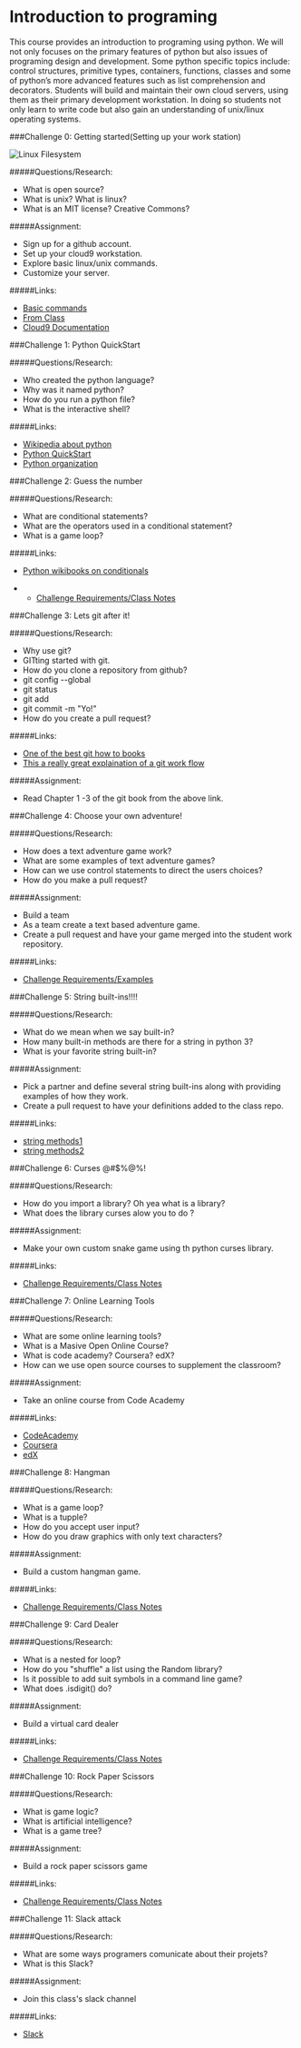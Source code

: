 Introduction to programing
====
This course provides an introduction to programing using python. We will not only focuses on the primary features of python but also issues of programing design and development.  Some python specific topics include: control structures, primitive types, containers, functions, classes and some of python’s more advanced features such as list comprehension and decorators.  Students will build and maintain their own cloud servers, using them as their primary development workstation.  In doing so students not only learn to write code but also gain an understanding of  unix/linux operating systems. 

###Challenge 0: Getting started(Setting up your work station)

![Linux Filesystem](https://github.com/mrmittag/Introduction-to-Programing/blob/master/Images/linux.jpg)

#####Questions/Research:
* What is open source?
* What is unix? What is linux?
* What is an MIT license? Creative Commons?

#####Assignment:
* Sign up for a github account.
* Set up your cloud9 workstation.
* Explore basic linux/unix commands.
* Customize your server.

#####Links:
* [Basic commands](http://www.tecmint.com/useful-linux-commands-for-newbies/)
* [From Class](https://github.com/mrmittag/Introduction-to-Programing/tree/master/Tutorials/linux_unix_comands_quickstart/)
* [Cloud9 Documentation](https://docs.c9.io/docs)

###Challenge 1: Python QuickStart

#####Questions/Research:
* Who created the python language?
* Why was it named python? 
* How do you run a python file?
* What is the interactive shell?

#####Links:
* [Wikipedia about python](https://en.wikipedia.org/wiki/Python_%28programming_language%29)
* [Python QuickStart](https://github.com/mrmittag/Introduction-to-Programing/tree/master/Tutorials/python_quickstart)
* [Python organization](https://www.python.org)

###Challenge 2: Guess the number

#####Questions/Research:
* What are conditional statements?
* What are the operators used in a conditional statement?
* What is a game loop?

#####Links:
* [Python wikibooks on conditionals](https://en.wikibooks.org/wiki/Python_Programming/Conditional_Statements)

* * [Challenge Requirements/Class Notes](https://github.com/mrmittag/Introduction-to-Programing/tree/master/Projects/project_1)



###Challenge 3: Lets git after it!

#####Questions/Research:
* Why use git?
* GITting started with git.
* How do you clone a repository from github?
* git config --global
* git status
* git add 
* git commit -m "Yo!"
* How do you create a pull request?

#####Links:
* [One of the best git how to books](https://git-scm.com/book/en/v2/Getting-Started-Git-Basics)
* [This a really great explaination of a git work flow](https://www.wordfugue.com/my-open-source-workflow/)

#####Assignment:
* Read Chapter 1 -3 of the git book from the above link.

###Challenge 4: Choose your own adventure! 

#####Questions/Research:
* How does a text adventure game work?
* What are some examples of text adventure games?
* How can we use control statements to direct the users choices?
* How do you make a pull request?

#####Assignment:
* Build a team
* As a team create a text based adventure game.
* Create a pull request and have your game merged into the student work repository.

#####Links:
* [Challenge Requirements/Examples](https://github.com/mrmittag/Introduction-to-Programing/tree/master/Projects/project_3)

###Challenge 5: String built-ins!!!!

#####Questions/Research:
* What do we mean when we say built-in?
* How many built-in methods are there for a string in python 3?
* What is your favorite string built-in? 

#####Assignment:
* Pick a partner and define several string built-ins along with providing examples of how they work.
* Create a pull request to have your definitions added to the class repo.

#####Links:
* [string methods1](https://docs.python.org/2/library/string.html)
* [string methods2](https://en.wikibooks.org/wiki/Python_Programming/Strings)

###Challenge 6: Curses @#$%@%!

#####Questions/Research:
* How do you import a library? Oh yea what is a library?
* What does the library curses alow you to do ?

#####Assignment:

* Make your own custom snake game using th python curses library.

#####Links:

* [Challenge Requirements/Class Notes](https://github.com/mrmittag/Introduction-to-Programing/tree/master/Projects/project_2)

###Challenge 7: Online Learning Tools

#####Questions/Research:
* What are some online learning tools?
* What is a Masive Open Online Course?
* What is code academy? Coursera? edX?
* How can we use open source courses to supplement the classroom?


#####Assignment:
* Take an online course from Code Academy

#####Links:
* [CodeAcademy](https://www.codecademy.com/)
* [Coursera](https://www.coursera.org/)
* [edX](https://www.edx.org/)

###Challenge 8: Hangman

#####Questions/Research:
* What is a game loop?
* What is a tupple?
* How do you accept user input?
* How do you draw graphics with only text characters?


#####Assignment:
* Build a custom hangman game.

#####Links:
* [Challenge Requirements/Class Notes](https://github.com/mrmittag/Introduction-to-Programing/tree/master/Projects/project_4)


###Challenge 9: Card Dealer

#####Questions/Research:
* What is a nested for loop?
* How do you "shuffle" a list using the Random library?
* Is it possible to add suit symbols in a command line game?
* What does .isdigit() do?


#####Assignment:
* Build a virtual card dealer

#####Links:
* [Challenge Requirements/Class Notes](https://github.com/mrmittag/Introduction-to-Programing/tree/master/Projects/project_5)


###Challenge 10: Rock Paper Scissors

#####Questions/Research:
* What is game logic?
* What is artificial intelligence?
* What is a game tree?


#####Assignment:
* Build a rock paper scissors game

#####Links:
* [Challenge Requirements/Class Notes](https://github.com/mrmittag/Introduction-to-Programing/tree/master/Projects/project_6)


###Challenge 11: Slack attack

#####Questions/Research:
* What are some ways programers comunicate about their projets?
* What is this Slack?

#####Assignment:
* Join this class's slack channel

#####Links:
* [Slack](https://slack.com/)
